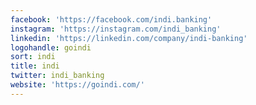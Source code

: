 ```yaml
---
facebook: 'https://facebook.com/indi.banking'
instagram: 'https://instagram.com/indi_banking'
linkedin: 'https://linkedin.com/company/indi-banking'
logohandle: goindi
sort: indi
title: indi
twitter: indi_banking
website: 'https://goindi.com/'
---
```

